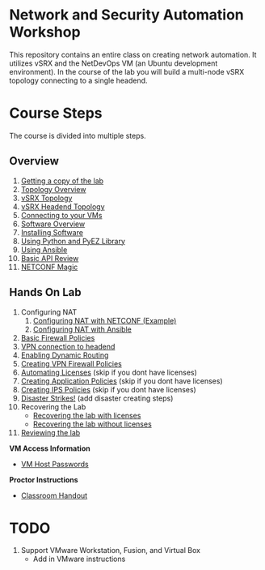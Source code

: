 Network and Security Automation Workshop
========================================

This repository contains an entire class on creating network automation. It utilizes vSRX and the NetDevOps VM (an Ubuntu development environment). In the course of the lab you will build a multi-node vSRX topology connecting to a single headend.

# Course Steps

The course is divided into multiple steps.

## Overview
1.  [Getting a copy of the lab](https://github.com/JNPRAutomate/JNPRAutomateDemo-Class/blob/master/docs/installinglab.md)
2.	[Topology Overview](https://github.com/JNPRAutomate/JNPRAutomateDemo-Class/blob/master/docs/topologyoverview.md)
3.	[vSRX Topology](https://github.com/JNPRAutomate/JNPRAutomateDemo-Class/blob/master/docs/vsrxconfiguration.md)
4.	[vSRX Headend Topology](https://github.com/JNPRAutomate/JNPRAutomateDemo-Class/blob/master/docs/vsrxheconfiguration.md)
5.  [Connecting to your VMs](https://github.com/JNPRAutomate/JNPRAutomateDemo-Class/blob/master/docs/vmconnectivity.md)
6.	[Software Overview](https://github.com/JNPRAutomate/JNPRAutomateDemo-Class/blob/master/docs/softwareoverview.md)
7.	[Installing Software](https://github.com/JNPRAutomate/JNPRAutomateDemo-Class/blob/master/docs/installingsoftware.md)
8.	[Using Python and PyEZ Library](https://github.com/JNPRAutomate/JNPRAutomateDemo-Class/blob/master/docs/usingpyezlibrary.md)
9.	[Using Ansible](https://github.com/JNPRAutomate/JNPRAutomateDemo-Class/blob/master/docs/usingansible.md)
10.	[Basic API Review](https://github.com/JNPRAutomate/JNPRAutomateDemo-Class/blob/master/docs/basicapireview.md)
11.	[NETCONF Magic](https://github.com/JNPRAutomate/JNPRAutomateDemo-Class/blob/master/docs/netconfmagic.md)

##	Hands On Lab
1.	Configuring NAT
	1.	[Configuring NAT with NETCONF (Example)](https://github.com/JNPRAutomate/JNPRAutomateDemo-Class/blob/master/docs/configuringnat.md)
	2.	[Configuring NAT with Ansible](https://github.com/JNPRAutomate/JNPRAutomateDemo-Class/blob/master/docs/configuringnatwansible.md)
2.	[Basic Firewall Policies](https://github.com/JNPRAutomate/JNPRAutomateDemo-Class/blob/master/docs/basicfwpolicies.md)
3.	[VPN connection to headend](https://github.com/JNPRAutomate/JNPRAutomateDemo-Class/blob/master/docs/vpnconnectiontoheadend.md)
4.	[Enabling Dynamic Routing](https://github.com/JNPRAutomate/JNPRAutomateDemo-Class/blob/master/docs/enablingdynamicrouting.md)
5.	[Creating VPN Firewall Policies](https://github.com/JNPRAutomate/JNPRAutomateDemo-Class/blob/master/docs/creatingfwpolicies.md)
6.	[Automating Licenses](https://github.com/JNPRAutomate/JNPRAutomateDemo-Class/blob/master/docs/automatinglicense.md) (skip if you dont have licenses)
7.	[Creating Application Policies](https://github.com/JNPRAutomate/JNPRAutomateDemo-Class/blob/master/docs/creatingapppolicies.md) (skip if you dont have licenses)
8.	[Creating IPS Policies](https://github.com/JNPRAutomate/JNPRAutomateDemo-Class/blob/master/docs/creatingipspolicies.md) (skip if you dont have licenses)
9.	[Disaster Strikes!](https://github.com/JNPRAutomate/JNPRAutomateDemo-Class/blob/master/docs/disasterstrikes.md) (add disaster creating steps)
10. Recovering the Lab
	- [Recovering the lab with licenses](https://github.com/JNPRAutomate/JNPRAutomateDemo-Class/blob/master/docs/recoveringthelab.md)
	- [Recovering the lab without licenses](https://github.com/JNPRAutomate/JNPRAutomateDemo-Class/blob/master/docs/recoveringthelabnolic.md)
11.	[Reviewing the lab](https://github.com/JNPRAutomate/JNPRAutomateDemo-Class/blob/master/docs/reviewingthelab.md)

**VM Access Information**

-	[VM Host Passwords](https://github.com/JNPRAutomate/JNPRAutomateDemo-Class/blob/master/docs/vmpasswords.md)

**Proctor Instructions**

- 	[Classroom Handout](https://github.com/JNPRAutomate/JNPRAutomateDemo-Class/tree/master/handouts)


TODO
====
1.  Support VMware Workstation, Fusion, and Virtual Box
	- Add in VMware instructions
